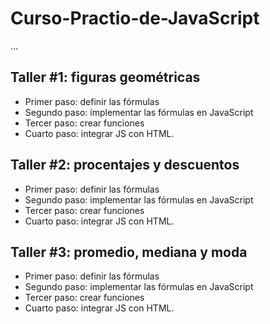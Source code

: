 # Curso-Practio-de-JavaScript


...

## Taller #1: figuras geométricas


- Primer paso: definir las fórmulas
- Segundo paso: implementar las
fórmulas en JavaScript
- Tercer paso: crear funciones
- Cuarto paso: integrar JS con HTML.



## Taller #2: procentajes y descuentos


- Primer paso: definir las fórmulas
- Segundo paso: implementar las
fórmulas en JavaScript
- Tercer paso: crear funciones
- Cuarto paso: integrar JS con HTML.


## Taller #3: promedio, mediana y moda


- Primer paso: definir las fórmulas
- Segundo paso: implementar las
fórmulas en JavaScript
- Tercer paso: crear funciones
- Cuarto paso: integrar JS con HTML.